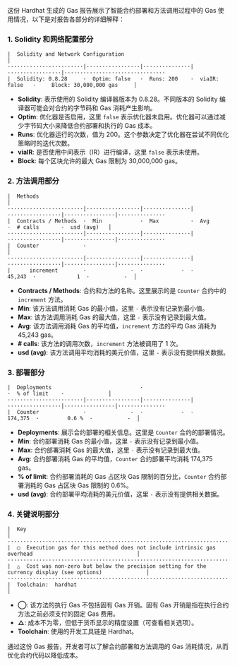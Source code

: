 这份 Hardhat 生成的 Gas 报告展示了智能合约部署和方法调用过程中的 Gas 使用情况，以下是对报告各部分的详细解释：

### 1. Solidity 和网络配置部分
```plaintext
|  Solidity and Network Configuration                                                                       │
························|·················|···············|·················|································
|  Solidity: 0.8.28     ·  Optim: false   ·  Runs: 200    ·  viaIR: false   ·     Block: 30,000,000 gas     │
```
- **Solidity**: 表示使用的 Solidity 编译器版本为 0.8.28。不同版本的 Solidity 编译器可能会对合约的字节码和 Gas 消耗产生影响。
- **Optim**: 优化器是否启用，这里 `false` 表示优化器未启用。优化器可以通过减少字节码大小来降低合约部署和执行的 Gas 成本。
- **Runs**: 优化器运行的次数，值为 200。这个参数决定了优化器在尝试不同优化策略时的迭代次数。
- **viaIR**: 是否使用中间表示（IR）进行编译，这里 `false` 表示未使用。
- **Block**: 每个区块允许的最大 Gas 限制为 30,000,000 gas。

### 2. 方法调用部分
```plaintext
|  Methods                                                                                                  │
························|·················|···············|·················|················|···············
|  Contracts / Methods  ·  Min            ·  Max          ·  Avg            ·  # calls       ·  usd (avg)   │
························|·················|···············|·················|················|···············
|  Counter              ·                                                                                   │
························|·················|···············|·················|················|···············
|      increment        ·              -  ·            -  ·         45,243  ·             1  ·           -  │
```
- **Contracts / Methods**: 合约和方法的名称。这里展示的是 `Counter` 合约中的 `increment` 方法。
- **Min**: 该方法调用消耗 Gas 的最小值，这里 `-` 表示没有记录到最小值。
- **Max**: 该方法调用消耗 Gas 的最大值，这里 `-` 表示没有记录到最大值。
- **Avg**: 该方法调用消耗 Gas 的平均值，`increment` 方法的平均 Gas 消耗为 45,243 gas。
- **# calls**: 该方法的调用次数，`increment` 方法被调用了 1 次。
- **usd (avg)**: 该方法调用平均消耗的美元价值，这里 `-` 表示没有提供相关数据。

### 3. 部署部分
```plaintext
|  Deployments                            ·                                 ·  % of limit    ·              │
························|·················|···············|·················|················|···············
|  Counter              ·              -  ·            -  ·        174,375  ·         0.6 %  ·           -  │
```
- **Deployments**: 展示合约部署的相关信息。这里是 `Counter` 合约的部署情况。
- **Min**: 合约部署消耗 Gas 的最小值，这里 `-` 表示没有记录到最小值。
- **Max**: 合约部署消耗 Gas 的最大值，这里 `-` 表示没有记录到最大值。
- **Avg**: 合约部署消耗 Gas 的平均值，`Counter` 合约部署平均消耗 174,375 gas。
- **% of limit**: 合约部署消耗的 Gas 占区块 Gas 限制的百分比，`Counter` 合约部署消耗的 Gas 占区块 Gas 限制的 0.6%。
- **usd (avg)**: 合约部署平均消耗的美元价值，这里 `-` 表示没有提供相关数据。

### 4. 关键说明部分
```plaintext
|  Key                                                                                                      │
·············································································································
|  ◯  Execution gas for this method does not include intrinsic gas overhead                                 │
·············································································································
|  △  Cost was non-zero but below the precision setting for the currency display (see options)              │
·············································································································
|  Toolchain:  hardhat                                                                                      │
```
- **◯**: 该方法的执行 Gas 不包括固有 Gas 开销。固有 Gas 开销是指在执行合约方法之前必须支付的固定 Gas 费用。
- **△**: 成本不为零，但低于货币显示的精度设置（可查看相关选项）。
- **Toolchain**: 使用的开发工具链是 Hardhat。

通过这份 Gas 报告，开发者可以了解合约部署和方法调用的 Gas 消耗情况，从而优化合约代码以降低成本。